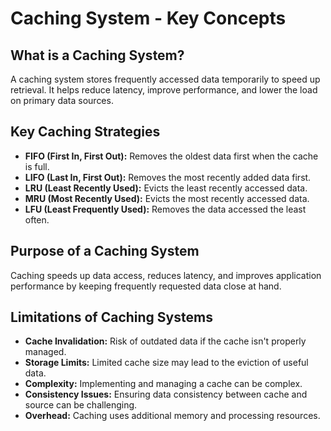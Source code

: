 # Caching System - Key Concepts

## What is a Caching System?
A caching system stores frequently accessed data temporarily to speed up retrieval. It helps reduce latency, improve performance, and lower the load on primary data sources.

## Key Caching Strategies

- **FIFO (First In, First Out):** Removes the oldest data first when the cache is full.
- **LIFO (Last In, First Out):** Removes the most recently added data first.
- **LRU (Least Recently Used):** Evicts the least recently accessed data.
- **MRU (Most Recently Used):** Evicts the most recently accessed data.
- **LFU (Least Frequently Used):** Removes the data accessed the least often.

## Purpose of a Caching System
Caching speeds up data access, reduces latency, and improves application performance by keeping frequently requested data close at hand.

## Limitations of Caching Systems
- **Cache Invalidation:** Risk of outdated data if the cache isn't properly managed.
- **Storage Limits:** Limited cache size may lead to the eviction of useful data.
- **Complexity:** Implementing and managing a cache can be complex.
- **Consistency Issues:** Ensuring data consistency between cache and source can be challenging.
- **Overhead:** Caching uses additional memory and processing resources. 


